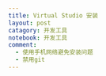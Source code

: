 ```yaml
---
title: Virtual Studio 安装
layout: post
catagory: 开发工具
notebook: 开发工具
comment:
  - 使用手机网络避免安装问题
  - 禁用git
---
```


